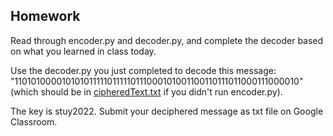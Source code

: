 ## Homework
Read through encoder.py and decoder.py, and complete the decoder based on what you learned in class today.

Use the decoder.py you just completed to decode this message: "1101010000101010111110111110111000101001100110111011000111000010" (which should be in [cipheredText.txt](cipheredText.txt) if you didn't run encoder.py).

The key is stuy2022. Submit your deciphered message as txt file on Google Classroom.
